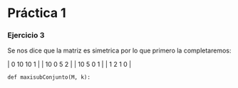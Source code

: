 # Práctica 1

### Ejercicio 3
Se nos dice que la matriz es simetrica por lo que primero la completaremos:

| 0 10 10 1 |
 | 10 0 5 2 |
 | 10 5 0 1 |
 | 1 2 1 0 |

    def maxisubConjunto(M, k):
        
